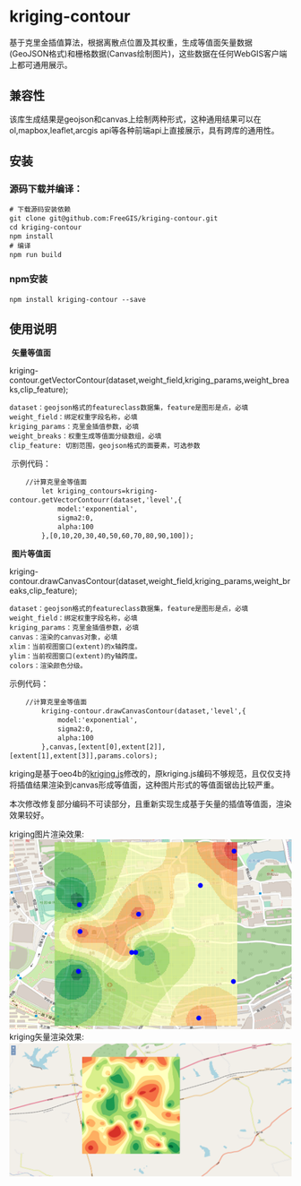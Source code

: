 # kriging-contour
基于克里金插值算法，根据离散点位置及其权重，生成等值面矢量数据(GeoJSON格式)和栅格数据(Canvas绘制图片)，这些数据在任何WebGIS客户端上都可通用展示。

## 兼容性

该库生成结果是geojson和canvas上绘制两种形式，这种通用结果可以在ol,mapbox,leaflet,arcgis api等各种前端api上直接展示，具有跨库的通用性。

## 安装
### 源码下载并编译：
```
# 下载源码安装依赖
git clone git@github.com:FreeGIS/kriging-contour.git
cd kriging-contour
npm install
# 编译
npm run build
```
### npm安装
```
npm install kriging-contour --save
```
## 使用说明
​	**矢量等值面**

kriging-contour.getVectorContour(dataset,weight_field,kriging_params,weight_breaks,clip_feature);

```
dataset：geojson格式的featureclass数据集，feature是图形是点，必填
weight_field：绑定权重字段名称，必填
kriging_params：克里金插值参数，必填
weight_breaks：权重生成等值面分级数组，必填
clip_feature: 切割范围，geojson格式的面要素，可选参数
```
​		示例代码：
```
	//计算克里金等值面
		let kriging_contours=kriging-contour.getVectorContourr(dataset,'level',{
			model:'exponential',
			sigma2:0,
			alpha:100
		},[0,10,20,30,40,50,60,70,80,90,100]);
```
​	**图片等值面**

kriging-contour.drawCanvasContour(dataset,weight_field,kriging_params,weight_breaks,clip_feature);
```
dataset：geojson格式的featureclass数据集，feature是图形是点，必填
weight_field：绑定权重字段名称，必填
kriging_params：克里金插值参数，必填
canvas：渲染的canvas对象，必填
xlim：当前视图窗口(extent)的x轴跨度。
ylim：当前视图窗口(extent)的y轴跨度。
colors：渲染颜色分级。
```
示例代码：
```
	//计算克里金等值面
		kriging-contour.drawCanvasContour(dataset,'level',{
			model:'exponential',
			sigma2:0,
			alpha:100
		},canvas,[extent[0],extent[2]],[extent[1],extent[3]],params.colors);

```



kriging是基于oeo4b的[kriging.js](https://github.com/oeo4b/kriging.js)修改的，原kriging.js编码不够规范，且仅仅支持将插值结果渲染到canvas形成等值面，这种图片形式的等值面锯齿比较严重。

本次修改修复部分编码不可读部分，且重新实现生成基于矢量的插值等值面，渲染效果较好。

kriging图片渲染效果:
![kriging图片渲染效果](https://github.com/FreeGIS/kriging-contour/blob/master/doc/raster.jpg)
kriging矢量渲染效果:
![kriging矢量渲染效果](https://github.com/FreeGIS/kriging-contour/blob/master/doc/vector.jpg)